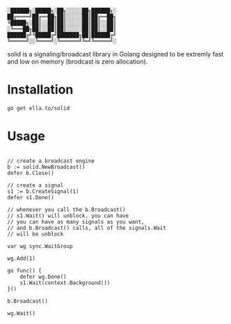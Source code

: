 ```
░██████╗░█████╗░██╗░░░░░██╗██████╗░
██╔════╝██╔══██╗██║░░░░░██║██╔══██╗
╚█████╗░██║░░██║██║░░░░░██║██║░░██║
░╚═══██╗██║░░██║██║░░░░░██║██║░░██║
██████╔╝╚█████╔╝███████╗██║██████╔╝
╚═════╝░░╚════╝░╚══════╝╚═╝╚═════╝░
```

solid is a signaling/broadcast library in Golang designed to be extremly fast and low on memory (brodcast is zero allocation).

# Installation

```bash
go get ella.to/solid
```

# Usage

```golang

// create a broadcast engine
b := solid.NewBroadcast()
defer b.Close()

// create a signal
s1 := b.CreateSignal(1)
defer s1.Done()

// whenever you call the b.Broadcast()
// s1.Wait() will unblock. you can have
// you can have as many signals as you want,
// and b.Broadcast() calls, all of the signals.Wait
// will be unblock

var wg sync.WaitGroup

wg.Add(1)

go func() {
    defer wg.Done()
    s1.Wait(context.Background())
}()

b.Broadcast()

wg.Wait()
```
